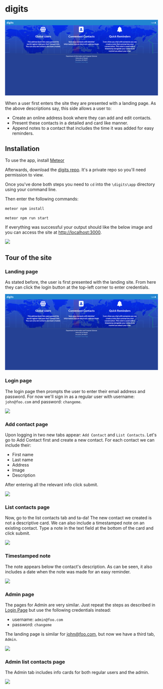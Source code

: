 # digits

![](doc/usr-landing.png)

When a user first enters the site they are presented with a landing page. As the above descriptions say, this side allows a user to:

* Create an online address book where they can add and edit contacts.
* Present these contacts in a detailed and card like manner.
* Append notes to a contact that includes the time it was added for easy reminders. 

## Installation

To use the app, install [Meteor](https://www.meteor.com/install) 

Afterwards, download the [digits repo](https://github.com/rainllo/digits). It's a private repo so you'll need permission to view. 

Once you've done both steps you need to ```cd``` into the ```\digits\app``` directory using your command line. 

Then enter the following commands: 

```meteor npm install```

```meteor npm run start```

If everything was successful your output should like the below image and you can access the site at [http://localhost:3000](http://localhost:3000).

![](doc/run-meteor-console.png)

## Tour of the site

### Landing page

As stated before, the user is first presented with the landing site. From here they can click the login button at the top-left corner to enter credentials.  

![](doc/usr-landing.png)

### Login page

The login page then prompts the user to enter their email address and password. For now we'll sign in as a regular user with username: ```john@foo.com``` and password: ```changeme```.

![](doc/usr-login.png)

### Add contact page

Upon logging in two new tabs appear: ```Add Contact``` and ```List Contacts```. Let's go to Add Contact first and create a new contact. For each contact we can include their:

* First name
* Last name
* Address
* Image
* Description

After entering all the relevant info click submit.

![](doc/usr-add-contact.png)

### List contacts page

Now, go to the list contacts tab and ta-da! The new contact we created is not a descriptive card. We can also include a timestamped note on an existing contact. Type a note in the text field at the bottom of the card and click submit.

![](doc/usr-list-contact.png)

### Timestamped note

The note appears below the contact's description. As can be seen, it also includes a date when the note was made for an easy reminder. 

![](doc/added-note.png)

### Admin page

The pages for Admin are very similar. Just repeat the steps as described in [Login Page](#login-page) but use the following credentials instead:

* username: ```admin@foo.com```
* password: ```changeme```

The landing page is similar for john@foo.com, but now we have a third tab, ```Admin```.

![](doc/adm-landing.png)

### Admin list contacts page

The Admin tab includes info cards for both regular users and the admin.

![](doc/adm-list-contact.png)
